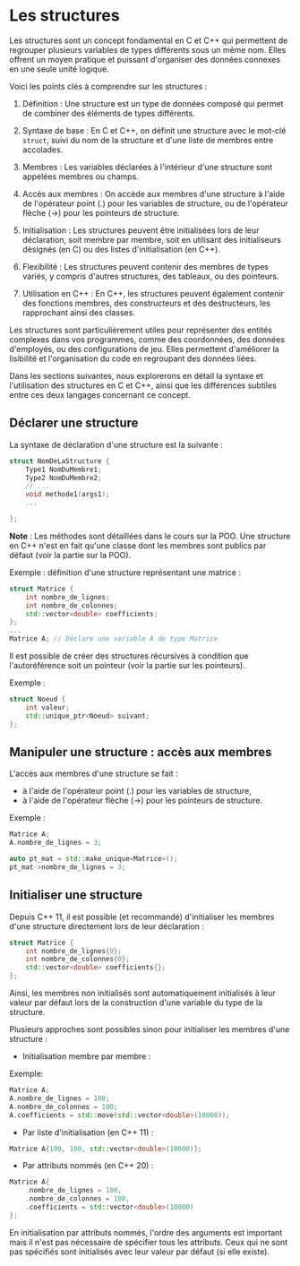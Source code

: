 # Les structures

Les structures sont un concept fondamental en C et C++ qui permettent de regrouper plusieurs variables de types différents sous un même nom. Elles offrent un moyen pratique et puissant d'organiser des données connexes en une seule unité logique.

Voici les points clés à comprendre sur les structures :

1. Définition : Une structure est un type de données composé qui permet de combiner des éléments de types différents.

2. Syntaxe de base : En C et C++, on définit une structure avec le mot-clé `struct`, suivi du nom de la structure et d'une liste de membres entre accolades.

3. Membres : Les variables déclarées à l'intérieur d'une structure sont appelées membres ou champs.

4. Accès aux membres : On accède aux membres d'une structure à l'aide de l'opérateur point (.) pour les variables de structure, ou de l'opérateur flèche (->) pour les pointeurs de structure.

5. Initialisation : Les structures peuvent être initialisées lors de leur déclaration, soit membre par membre, soit en utilisant des initialiseurs désignés (en C) ou des listes d'initialisation (en C++).

6. Flexibilité : Les structures peuvent contenir des membres de types variés, y compris d'autres structures, des tableaux, ou des pointeurs.

7. Utilisation en C++ : En C++, les structures peuvent également contenir des fonctions membres, des constructeurs et des destructeurs, les rapprochant ainsi des classes.

Les structures sont particulièrement utiles pour représenter des entités complexes dans vos programmes, comme des coordonnées, des données d'employés, ou des configurations de jeu. Elles permettent d'améliorer la lisibilité et l'organisation du code en regroupant des données liées.

Dans les sections suivantes, nous explorerons en détail la syntaxe et l'utilisation des structures en C et C++, ainsi que les différences subtiles entre ces deux langages concernant ce concept.

## Déclarer une structure

La syntaxe de déclaration d'une structure est la suivante :

```cpp
struct NomDeLaStructure {
    Type1 NomDuMembre1;
    Type2 NomDuMembre2;
    // ...
    void methode1(args1);
    ...

};
```

**Note** : Les méthodes sont détaillées dans le cours sur la POO. Une structure en C++ n'est en fait qu'une classe dont les membres sont publics par défaut (voir la partie sur la POO).

Exemple : définition d'une structure représentant une matrice :

```cpp
struct Matrice {
    int nombre_de_lignes;
    int nombre_de_colonnes;
    std::vector<double> coefficients;
};
...
Matrice A; // Déclare une variable A de type Matrice
```

Il est possible de créer des structures récursives à condition que l'autoréférence soit un pointeur (voir la partie sur les pointeurs).

Exemple :

```cpp
struct Noeud {
    int valeur;
    std::unique_ptr<Noeud> suivant;
};
```

## Manipuler une structure : accès aux membres

L'accès aux membres d'une structure se fait :

- à l'aide de l'opérateur point (.) pour les variables de structure,
- à l'aide de l'opérateur flèche (->) pour les pointeurs de structure.

Exemple :

```cpp
Matrice A;
A.nombre_de_lignes = 3;

auto pt_mat = std::make_unique<Matrice>();
pt_mat->nombre_de_lignes = 3;
```

## Initialiser une structure

Depuis C++ 11, il est possible (et recommandé) d'initialiser les membres d'une structure directement lors de leur déclaration :

```cpp
struct Matrice {
    int nombre_de_lignes{0};
    int nombre_de_colonnes{0};
    std::vector<double> coefficients{};
};
```

Ainsi, les membres non initialisés sont automatiquement initialisés à leur valeur par défaut lors de la construction d'une variable du type de la structure.

Plusieurs approches sont possibles sinon pour initialiser les membres d'une structure :

- Initialisation membre par membre :

Exemple:

```cpp
Matrice A;
A.nombre_de_lignes = 100;
A.nombre_de_colonnes = 100;
A.coefficients = std::move(std::vector<double>(10000));
```

- Par liste d'initialisation (en C++ 11) :

```cpp
Matrice A{100, 100, std::vector<double>(10000)};
```

- Par attributs nommés (en C++ 20) :

```cpp
Matrice A{
    .nombre_de_lignes = 100,
    .nombre_de_colonnes = 100,
    .coefficients = std::vector<double>(10000)
};
```

En initialisation par attributs nommés, l'ordre des arguments est important mais il n'est pas nécessaire de spécifier tous les attributs. Ceux qui ne sont pas spécifiés sont initialisés avec leur valeur par défaut (si elle existe).

